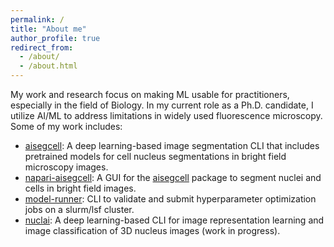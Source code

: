 ```yaml
---
permalink: /
title: "About me"
author_profile: true
redirect_from: 
  - /about/
  - /about.html
---
```


My work and research focus on making ML usable for practitioners, especially in the field of Biology. In my current role as a Ph.D. candidate, I utilize AI/ML to address limitations in widely used fluorescence microscopy. Some of my work includes:

* [aisegcell](https://github.com/CSDGroup/aisegcell): A deep learning-based image segmentation CLI that includes pretrained models for cell nucleus segmentations in bright field microscopy images.
* [napari-aisegcell](https://github.com/CSDGroup/napari-aisegcell): A GUI for the [aisegcell](https://github.com/CSDGroup/aisegcell) package to segment nuclei and cells in bright field images.
* [model-runner](https://github.com/kevinyamauchi/model-runner): CLI to validate and submit hyperparameter optimization jobs on a slurm/lsf cluster.
* [nuclai](https://github.com/dsethz/nuclai): A deep learning-based CLI for image representation learning and
  image classification of 3D nucleus images (work in progress).
